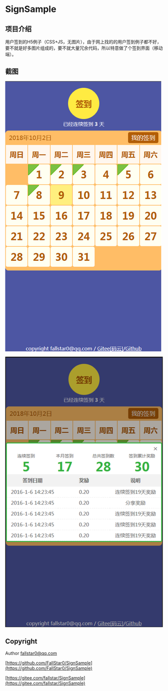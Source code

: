 # SignSample

## 项目介绍
用户签到的H5例子（CSS+JS，无图片），由于网上找的的用户签到例子都不好，要不就是好多图片组成的，要不就大量冗余代码，所以特意做了个签到界面（移动端）。

## 截图
![](asset/Shot1.png)

![](asset/Shot2.png)


## Copyright
Author fallstar0@qq.com   

[https://github.com/FallStar0/SignSample](https://github.com/FallStar0/SignSample)   

[https://gitee.com/fallstar/SignSample](https://gitee.com/fallstar/SignSample)